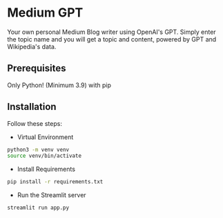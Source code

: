 # Medium GPT
Your own personal Medium Blog writer using OpenAI's GPT. Simply enter the topic name and you will get a topic and content, powered by GPT and Wikipedia's data.

## Prerequisites
Only Python! (Minimum 3.9) with pip

## Installation
Follow these steps:
* Virtual Environment
```sh
python3 -m venv venv
source venv/bin/activate
```
* Install Requirements
```sh
pip install -r requirements.txt
```
* Run the Streamlit server
```sh
streamlit run app.py
```
